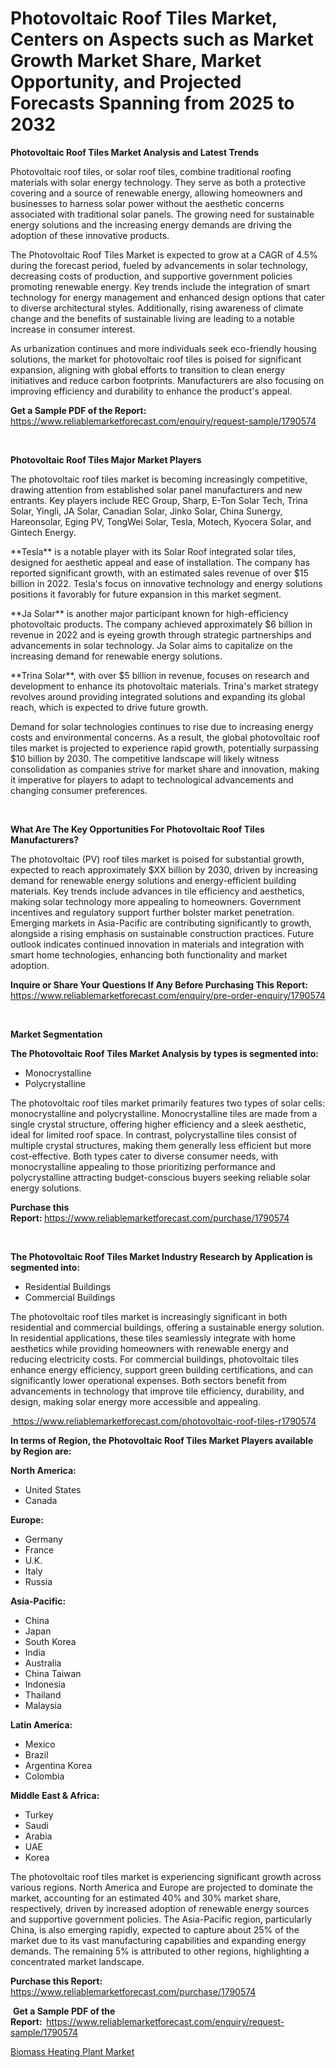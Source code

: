 <p><h1>Photovoltaic Roof Tiles Market, Centers on Aspects such as Market Growth Market Share, Market Opportunity, and Projected Forecasts Spanning from 2025 to 2032</h1></p><p><strong>Photovoltaic Roof Tiles Market Analysis and Latest Trends</strong></p>
<p><p>Photovoltaic roof tiles, or solar roof tiles, combine traditional roofing materials with solar energy technology. They serve as both a protective covering and a source of renewable energy, allowing homeowners and businesses to harness solar power without the aesthetic concerns associated with traditional solar panels. The growing need for sustainable energy solutions and the increasing energy demands are driving the adoption of these innovative products.</p><p>The Photovoltaic Roof Tiles Market is expected to grow at a CAGR of 4.5% during the forecast period, fueled by advancements in solar technology, decreasing costs of production, and supportive government policies promoting renewable energy. Key trends include the integration of smart technology for energy management and enhanced design options that cater to diverse architectural styles. Additionally, rising awareness of climate change and the benefits of sustainable living are leading to a notable increase in consumer interest. </p><p>As urbanization continues and more individuals seek eco-friendly housing solutions, the market for photovoltaic roof tiles is poised for significant expansion, aligning with global efforts to transition to clean energy initiatives and reduce carbon footprints. Manufacturers are also focusing on improving efficiency and durability to enhance the product's appeal.</p></p>
<p><strong>Get a Sample PDF of the Report:&nbsp;</strong> <a href="https://www.reliablemarketforecast.com/enquiry/request-sample/1790574?utm_campaign=2397&utm_medium=2&utm_source=Github&utm_content=ia&utm_term=07042025&utm_id=photovoltaic-roof-tiles">https://www.reliablemarketforecast.com/enquiry/request-sample/1790574</a></p>
<p>&nbsp;</p>
<p><strong>Photovoltaic Roof Tiles Major Market Players</strong></p>
<p><p>The photovoltaic roof tiles market is becoming increasingly competitive, drawing attention from established solar panel manufacturers and new entrants. Key players include REC Group, Sharp, E-Ton Solar Tech, Trina Solar, Yingli, JA Solar, Canadian Solar, Jinko Solar, China Sunergy, Hareonsolar, Eging PV, TongWei Solar, Tesla, Motech, Kyocera Solar, and Gintech Energy.</p><p>**Tesla** is a notable player with its Solar Roof integrated solar tiles, designed for aesthetic appeal and ease of installation. The company has reported significant growth, with an estimated sales revenue of over $15 billion in 2022. Tesla's focus on innovative technology and energy solutions positions it favorably for future expansion in this market segment.</p><p>**Ja Solar** is another major participant known for high-efficiency photovoltaic products. The company achieved approximately $6 billion in revenue in 2022 and is eyeing growth through strategic partnerships and advancements in solar technology. Ja Solar aims to capitalize on the increasing demand for renewable energy solutions.</p><p>**Trina Solar**, with over $5 billion in revenue, focuses on research and development to enhance its photovoltaic materials. Trina's market strategy revolves around providing integrated solutions and expanding its global reach, which is expected to drive future growth.</p><p>Demand for solar technologies continues to rise due to increasing energy costs and environmental concerns. As a result, the global photovoltaic roof tiles market is projected to experience rapid growth, potentially surpassing $10 billion by 2030. The competitive landscape will likely witness consolidation as companies strive for market share and innovation, making it imperative for players to adapt to technological advancements and changing consumer preferences.</p></p>
<p>&nbsp;</p>
<p><strong>What Are The Key Opportunities For Photovoltaic Roof Tiles Manufacturers?</strong></p>
<p><p>The photovoltaic (PV) roof tiles market is poised for substantial growth, expected to reach approximately $XX billion by 2030, driven by increasing demand for renewable energy solutions and energy-efficient building materials. Key trends include advances in tile efficiency and aesthetics, making solar technology more appealing to homeowners. Government incentives and regulatory support further bolster market penetration. Emerging markets in Asia-Pacific are contributing significantly to growth, alongside a rising emphasis on sustainable construction practices. Future outlook indicates continued innovation in materials and integration with smart home technologies, enhancing both functionality and market adoption.</p></p>
<p><strong>Inquire or Share Your Questions If Any Before Purchasing This Report:</strong> <a href="https://www.reliablemarketforecast.com/enquiry/pre-order-enquiry/1790574?utm_campaign=2397&utm_medium=2&utm_source=Github&utm_content=ia&utm_term=07042025&utm_id=photovoltaic-roof-tiles">https://www.reliablemarketforecast.com/enquiry/pre-order-enquiry/1790574</a></p>
<p>&nbsp;</p>
<p><strong>Market Segmentation</strong></p>
<p><strong>The Photovoltaic Roof Tiles Market Analysis by types is segmented into:</strong></p>
<p><ul><li>Monocrystalline</li><li>Polycrystalline</li></ul></p>
<p><p>The photovoltaic roof tiles market primarily features two types of solar cells: monocrystalline and polycrystalline. Monocrystalline tiles are made from a single crystal structure, offering higher efficiency and a sleek aesthetic, ideal for limited roof space. In contrast, polycrystalline tiles consist of multiple crystal structures, making them generally less efficient but more cost-effective. Both types cater to diverse consumer needs, with monocrystalline appealing to those prioritizing performance and polycrystalline attracting budget-conscious buyers seeking reliable solar energy solutions.</p></p>
<p><strong>Purchase this Report:&nbsp;</strong><a href="https://www.reliablemarketforecast.com/purchase/1790574?utm_campaign=2397&utm_medium=2&utm_source=Github&utm_content=ia&utm_term=07042025&utm_id=photovoltaic-roof-tiles">https://www.reliablemarketforecast.com/purchase/1790574</a></p>
<p>&nbsp;</p>
<p><strong>The Photovoltaic Roof Tiles Market Industry Research by Application is segmented into:</strong></p>
<p><ul><li>Residential Buildings</li><li>Commercial Buildings</li></ul></p>
<p><p>The photovoltaic roof tiles market is increasingly significant in both residential and commercial buildings, offering a sustainable energy solution. In residential applications, these tiles seamlessly integrate with home aesthetics while providing homeowners with renewable energy and reducing electricity costs. For commercial buildings, photovoltaic tiles enhance energy efficiency, support green building certifications, and can significantly lower operational expenses. Both sectors benefit from advancements in technology that improve tile efficiency, durability, and design, making solar energy more accessible and appealing.</p></p>
<p><a href="https://www.reliablemarketforecast.com/photovoltaic-roof-tiles-r1790574?utm_campaign=2397&utm_medium=2&utm_source=Github&utm_content=ia&utm_term=07042025&utm_id=photovoltaic-roof-tiles">&nbsp;https://www.reliablemarketforecast.com/photovoltaic-roof-tiles-r1790574</a></p>
<p><strong>In terms of Region, the Photovoltaic Roof Tiles Market Players available by Region are:</strong></p>
<p>
    <p> <strong> North America: </strong>
        <ul>
            <li>United States</li>
            <li>Canada</li>
        </ul>
        </p> 
    <p> <strong> Europe: </strong>
        <ul>
            <li>Germany</li>
            <li>France</li>
            <li>U.K.</li>
            <li>Italy</li>
            <li>Russia</li>
        </ul>
        </p> 
    <p> <strong> Asia-Pacific: </strong>
        <ul>
            <li>China</li>
            <li>Japan</li>
            <li>South Korea</li>
            <li>India</li>
            <li>Australia</li>
            <li>China Taiwan</li>
            <li>Indonesia</li>
            <li>Thailand</li>
            <li>Malaysia</li>
        </ul>
        </p> 
    <p> <strong> Latin America: </strong>
        <ul>
            <li>Mexico</li>
            <li>Brazil</li>
            <li>Argentina Korea</li>
            <li>Colombia</li>
        </ul>
        </p> 
    <p> <strong> Middle East & Africa: </strong>
        <ul>
            <li>Turkey</li>
            <li>Saudi</li>
            <li>Arabia</li>
            <li>UAE</li>
            <li>Korea</li>
        </ul>
    </p>
    </p>
<p><p>The photovoltaic roof tiles market is experiencing significant growth across various regions. North America and Europe are projected to dominate the market, accounting for an estimated 40% and 30% market share, respectively, driven by increased adoption of renewable energy sources and supportive government policies. The Asia-Pacific region, particularly China, is also emerging rapidly, expected to capture about 25% of the market due to its vast manufacturing capabilities and expanding energy demands. The remaining 5% is attributed to other regions, highlighting a concentrated market landscape.</p></p>
<p><strong>Purchase this Report: </strong><a href="https://www.reliablemarketforecast.com/purchase/1790574?utm_campaign=2397&utm_medium=2&utm_source=Github&utm_content=ia&utm_term=07042025&utm_id=photovoltaic-roof-tiles">https://www.reliablemarketforecast.com/purchase/1790574</a></p>
<p>&nbsp;<strong>Get a Sample PDF of the Report:&nbsp;&nbsp;</strong><a href="https://www.reliablemarketforecast.com/enquiry/request-sample/1790574?utm_campaign=2397&utm_medium=2&utm_source=Github&utm_content=ia&utm_term=07042025&utm_id=photovoltaic-roof-tiles">https://www.reliablemarketforecast.com/enquiry/request-sample/1790574</a></p>
<p><strong></strong></p>
<p><p><a href="https://github.com/FahadAhmed223/Market-Research-Report-List-2/blob/main/biomass-heating-plant-market.md?utm_campaign=2397&utm_medium=2&utm_source=Github&utm_content=ia&utm_term=07042025&utm_id=photovoltaic-roof-tiles">Biomass Heating Plant Market</a></p></p>